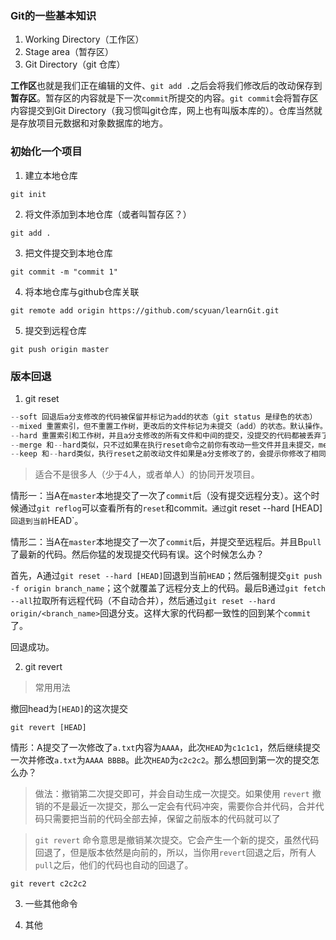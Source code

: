 ### Git的一些基本知识

1. Working Directory（工作区）
2. Stage area（暂存区）
3. Git Directory（git 仓库）

**工作区**也就是我们正在编辑的文件、`git add .`之后会将我们修改后的改动保存到**暂存区**。暂存区的内容就是下一次`commit`所提交的内容。`git commit`会将暂存区内容提交到Git Directory（我习惯叫git仓库，网上也有叫版本库的）。仓库当然就是存放项目元数据和对象数据库的地方。

### 初始化一个项目

1. 建立本地仓库
```
git init
```
2. 将文件添加到本地仓库（或者叫暂存区？）
```
git add .
```
3. 把文件提交到本地仓库
```
git commit -m "commit 1"
```
4. 将本地仓库与github仓库关联
```
git remote add origin https://github.com/scyuan/learnGit.git
```
5. 提交到远程仓库
```
git push origin master 
```



### 版本回退

1. git reset

```JavaScript
--soft 回退后a分支修改的代码被保留并标记为add的状态（git status 是绿色的状态）
--mixed 重置索引，但不重置工作树，更改后的文件标记为未提交（add）的状态。默认操作。
--hard 重置索引和工作树，并且a分支修改的所有文件和中间的提交，没提交的代码都被丢弃了。
--merge 和--hard类似，只不过如果在执行reset命令之前你有改动一些文件并且未提交，merge会保留你的这些修改，hard则不会。【注：如果你的这些修改add过或commit过，merge和hard都将删除你的提交】
--keep 和--hard类似，执行reset之前改动文件如果是a分支修改了的，会提示你修改了相同的文件，不能合并。如果不是a分支修改的文件，会移除缓存区。git status还是可以看到保持了这些修改。
```

> 适合不是很多人（少于4人，或者单人）的协同开发项目。

情形一：当A在`master`本地提交了一次了`commit`后（没有提交远程分支）。这个时候通过`git reflog`可以查看所有的`reset`和commit`。通过`git reset --hard [HEAD]`回退到当前`HEAD`。


情形二：当A在`master`本地提交了一次了`commit`后，并提交至远程后。并且B`pull`了最新的代码。然后你猛的发现提交代码有误。这个时候怎么办？

首先，A通过`git reset --hard [HEAD]`回退到当前`HEAD`；然后强制提交`git push -f origin branch_name`；这个就覆盖了远程分支上的代码。最后B通过`git fetch --all`拉取所有远程代码（不自动合并），然后通过`git reset --hard origin/<branch_name>`回退分支。这样大家的代码都一致性的回到某个`commit`了。

回退成功。

2. git revert

> 常用用法

撤回head为`[HEAD]`的这次提交

```
git revert [HEAD]
```

情形：A提交了一次修改了`a.txt`内容为`AAAA`，此次`HEAD`为`c1c1c1`，然后继续提交一次并修改`a.txt`为`AAAA BBBB`。此次`HEAD`为`c2c2c2`。那么想回到第一次的提交怎么办？

> 做法：撤销第二次提交即可，并会自动生成一次提交。如果使用 `revert` 撤销的不是最近一次提交，那么一定会有代码冲突，需要你合并代码，合并代码只需要把当前的代码全部去掉，保留之前版本的代码就可以了


> `git revert` 命令意思是撤销某次提交。它会产生一个新的提交，虽然代码回退了，但是版本依然是向前的，所以，当你用`revert`回退之后，所有人`pull`之后，他们的代码也自动的回退了。


```
git revert c2c2c2
```

3. 一些其他命令


4. 其他

